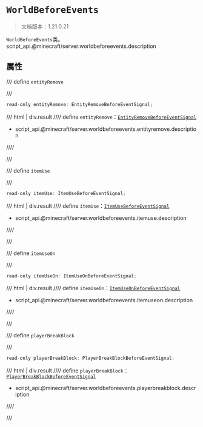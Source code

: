 # `WorldBeforeEvents`

> 文档版本：1.21.0.21

`WorldBeforeEvents`类。script_api.@minecraft/server.worldbeforeevents.description

## 属性

/// define
`entityRemove`


///

```js
read-only entityRemove: EntityRemoveBeforeEventSignal;
```

/// html | div.result
//// define
`entityRemove`：[`EntityRemoveBeforeEventSignal`](./entityremovebeforeeventsignal.md)

- script_api.@minecraft/server.worldbeforeevents.entityremove.description


////

///


/// define
`itemUse`


///

```js
read-only itemUse: ItemUseBeforeEventSignal;
```

/// html | div.result
//// define
`itemUse`：[`ItemUseBeforeEventSignal`](./itemusebeforeeventsignal.md)

- script_api.@minecraft/server.worldbeforeevents.itemuse.description


////

///


/// define
`itemUseOn`


///

```js
read-only itemUseOn: ItemUseOnBeforeEventSignal;
```

/// html | div.result
//// define
`itemUseOn`：[`ItemUseOnBeforeEventSignal`](./itemuseonbeforeeventsignal.md)

- script_api.@minecraft/server.worldbeforeevents.itemuseon.description


////

///


/// define
`playerBreakBlock`


///

```js
read-only playerBreakBlock: PlayerBreakBlockBeforeEventSignal;
```

/// html | div.result
//// define
`playerBreakBlock`：[`PlayerBreakBlockBeforeEventSignal`](./playerbreakblockbeforeeventsignal.md)

- script_api.@minecraft/server.worldbeforeevents.playerbreakblock.description


////

///

